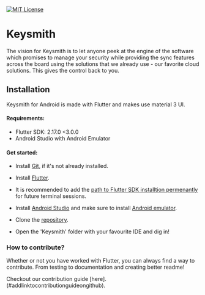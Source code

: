 

[![MIT License](https://img.shields.io/badge/License-MIT-green.svg)](https://choosealicense.com/licenses/mit/)




# Keysmith

The vision for Keysmith is to let anyone peek at the engine of the software which promises to manage your security while providing the sync features across the board using the solutions that we already use - our favorite cloud solutions. 
This gives the control back to you. 


## Installation

Keysmith for Android is made with Flutter and makes use material 3 UI.

#### Requirements:
- Flutter SDK: 2.17.0 <3.0.0
- Android Studio with Android Emulator

#### Get started:

* Install [Git](https://git-scm.com/book/en/v2/Getting-Started-Installing-Git), if it's not already installed.

* Install [Flutter](https://docs.flutter.dev/get-started/install). 

* It is recommended to add the [path to Flutter SDK installtion permenantly](https://docs.flutter.dev/get-started/install/linux#update-your-path-for-all-future-sessions) for future terminal sessions.

* Install [Android Studio](https://developer.android.com/studio/install) and make sure to install [Android emulator](https://developer.android.com/design-for-safety/privacy-sandbox/download).


* Clone the [repository](https://github.com/techrail/keysmith-android.git).

* Open the 'Keysmith' folder with your favourite IDE and dig in!

### How to contribute?
Whether or not you have worked with Flutter, you can always find a way to contribute. From testing to documentation and creating better readme!

Checkout our contribution guide [here].(#addlinktocontributionguideongithub).